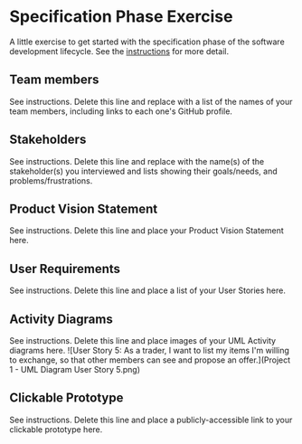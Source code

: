 # Specification Phase Exercise

A little exercise to get started with the specification phase of the software development lifecycle. See the [instructions](instructions.md) for more detail.

## Team members

See instructions. Delete this line and replace with a list of the names of your team members, including links to each one's GitHub profile.

## Stakeholders

See instructions. Delete this line and replace with the name(s) of the stakeholder(s) you interviewed and lists showing their goals/needs, and problems/frustrations.

## Product Vision Statement

See instructions. Delete this line and place your Product Vision Statement here.

## User Requirements

See instructions. Delete this line and place a list of your User Stories here.

## Activity Diagrams

See instructions. Delete this line and place images of your UML Activity diagrams here.
![User Story 5: As a trader, I want to list my items I'm willing to exchange, so that other members can see and propose an offer.](Project 1 - UML Diagram User Story 5.png)

## Clickable Prototype

See instructions. Delete this line and place a publicly-accessible link to your clickable prototype here.
